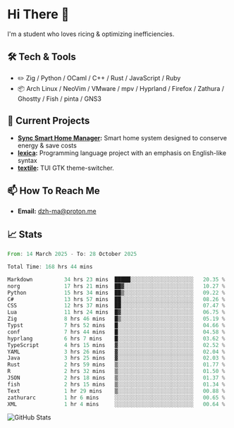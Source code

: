 # Hi There 👋
I'm a student who loves ricing & optimizing inefficiencies.
## 🛠️ Tech & Tools
- ✏️  Zig / Python / OCaml / C++ / Rust / JavaScript / Ruby
- 📦 Arch Linux / NeoVim / VMware / mpv / Hyprland / Firefox / Zathura / Ghostty / Fish / pinta / GNS3
## 🔭 Current Projects
- **[Sync Smart Home Manager](https://github.com/dzh-ma/sync):** Smart home system designed to conserve energy & save costs
- **[lexica](https://github.com/dzh-ma/lexica):** Programming language project with an emphasis on English-like syntax
- **[textile](https://github.com/dzh-ma/textile):** TUI GTK theme-switcher.
## 📫 How To Reach Me
- **Email:** [dzh-ma@proton.me](mailto:dzh-ma@proton.me)
## 📈 Stats
<!--START_SECTION:waka-->

```rust
From: 14 March 2025 - To: 28 October 2025

Total Time: 168 hrs 44 mins

Markdown          34 hrs 23 mins  █████░░░░░░░░░░░░░░░░░░░░   20.35 %
norg              17 hrs 21 mins  ██▓░░░░░░░░░░░░░░░░░░░░░░   10.27 %
Python            15 hrs 34 mins  ██▒░░░░░░░░░░░░░░░░░░░░░░   09.22 %
C#                13 hrs 57 mins  ██░░░░░░░░░░░░░░░░░░░░░░░   08.26 %
CSS               12 hrs 37 mins  ██░░░░░░░░░░░░░░░░░░░░░░░   07.47 %
Lua               11 hrs 24 mins  █▓░░░░░░░░░░░░░░░░░░░░░░░   06.75 %
Zig               8 hrs 46 mins   █▒░░░░░░░░░░░░░░░░░░░░░░░   05.19 %
Typst             7 hrs 52 mins   █░░░░░░░░░░░░░░░░░░░░░░░░   04.66 %
conf              7 hrs 44 mins   █░░░░░░░░░░░░░░░░░░░░░░░░   04.58 %
hyprlang          6 hrs 7 mins    █░░░░░░░░░░░░░░░░░░░░░░░░   03.62 %
TypeScript        4 hrs 15 mins   ▓░░░░░░░░░░░░░░░░░░░░░░░░   02.52 %
YAML              3 hrs 26 mins   ▓░░░░░░░░░░░░░░░░░░░░░░░░   02.04 %
Java              3 hrs 25 mins   ▓░░░░░░░░░░░░░░░░░░░░░░░░   02.03 %
Rust              2 hrs 59 mins   ▒░░░░░░░░░░░░░░░░░░░░░░░░   01.77 %
R                 2 hrs 32 mins   ▒░░░░░░░░░░░░░░░░░░░░░░░░   01.50 %
JSON              2 hrs 18 mins   ▒░░░░░░░░░░░░░░░░░░░░░░░░   01.37 %
fish              2 hrs 15 mins   ▒░░░░░░░░░░░░░░░░░░░░░░░░   01.34 %
Text              1 hr 29 mins    ▒░░░░░░░░░░░░░░░░░░░░░░░░   00.88 %
zathurarc         1 hr 6 mins     ░░░░░░░░░░░░░░░░░░░░░░░░░   00.65 %
XML               1 hr 4 mins     ░░░░░░░░░░░░░░░░░░░░░░░░░   00.64 %
```

<!--END_SECTION:waka-->

![GitHub Stats](https://github-readme-stats.vercel.app/api?username=dzh-ma&show_icons=true&theme=transparent)
